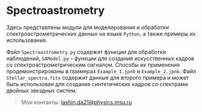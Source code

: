 # Spectroastrometry

Здесь представлены модули для моделирования и обработки спектроастрометрических данных на языке `Python`, а также примеры их использования.

Файл `Spectroastrometry.py` содержит функции для обработки наблюдений, `SAModel.py` - функции для создания искусственных кадров со спектроастрометрическим сигналом. Способы их применения продемонстрированы в примерах `Example_1.jpnb` и `Example_2.jpnb`. Файл `Stellar_spectra.fits`  содержит данные для второго примера и может быть использован для создания синтетических кадров со спектрами двойных звездных систем.

>Мои контакты: [lashin.da21@physics.msu.ru](mailto:lashin.da21@physics.msu.ru)
